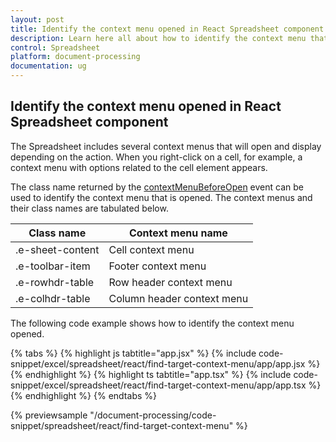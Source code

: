 ```yaml
---
layout: post
title: Identify the context menu opened in React Spreadsheet component | Syncfusion
description: Learn here all about how to identify the context menu that has been opened in Syncfusion React Spreadsheet component of Syncfusion Essential JS 2 and more. 
control: Spreadsheet
platform: document-processing
documentation: ug
---
```


## Identify the context menu opened in React Spreadsheet component

The Spreadsheet includes several context menus that will open and display depending on the action. When you right-click on a cell, for example, a context menu with options related to the cell element appears.

The class name returned by the [contextMenuBeforeOpen](https://ej2.syncfusion.com/react/documentation/api/spreadsheet/#contextmenubeforeopen) event can be used to identify the context menu that is opened. The context menus and their class names are tabulated below.

| Class name | Context menu name |
|-------|---------|
| .e-sheet-content | Cell context menu |
| .e-toolbar-item | Footer context menu |
| .e-rowhdr-table | Row header context menu |
| .e-colhdr-table | Column header context menu |

The following code example shows how to identify the context menu opened.

{% tabs %}
{% highlight js tabtitle="app.jsx" %}
{% include code-snippet/excel/spreadsheet/react/find-target-context-menu/app/app.jsx %}
{% endhighlight %}
{% highlight ts tabtitle="app.tsx" %}
{% include code-snippet/excel/spreadsheet/react/find-target-context-menu/app/app.tsx %}
{% endhighlight %}
{% endtabs %}

{% previewsample "/document-processing/code-snippet/spreadsheet/react/find-target-context-menu" %}